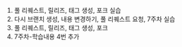 1. 풀 리퀘스트, 릴리즈, 태그 생성, 포크 실습
2. 다시 브랜치 생성, 내용 변경하기, 풀 리퀘스트 요청, 7주차 실습
3. 풀 리퀘스트, 릴리즈, 태그 생성, 포크 
4. 7주차-학습내용 4번 추가